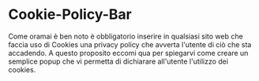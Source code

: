 # Cookie-Policy-Bar
Come oramai è ben noto è obbligatorio inserire in qualsiasi sito web che faccia uso di Cookies una privacy policy che avverta l'utente di ciò che sta accadendo. A questo proposito eccomi qua per spiegarvi come creare un semplice popup che vi permetta di dichiarare all'utente l'utilizzo dei cookies.
